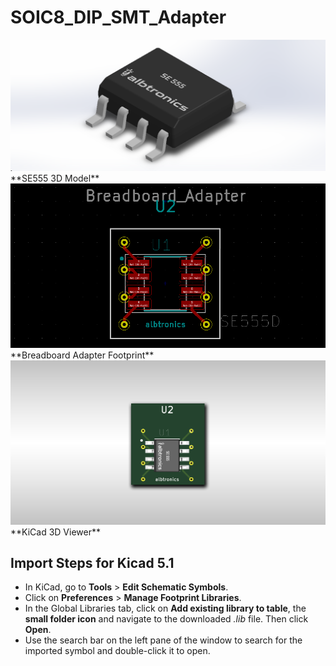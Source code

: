 # SOIC8_DIP_SMT_Adapter
<img src="images/SE555.png">
**SE555 3D Model**
<img src="images/Adapter.png">
**Breadboard Adapter Footprint**
<img src="images/3D_Adapter.png">
**KiCad 3D Viewer**

## Import Steps for Kicad 5.1
* In KiCad, go to **Tools** > **Edit Schematic Symbols**.
* Click on **Preferences** > **Manage Footprint Libraries**.
* In the Global Libraries tab, click on **Add existing library to table**, the **small folder icon** and navigate to the downloaded _.lib_ file. Then click **Open**.
* Use the search bar on the left pane of the window to search for the imported symbol and double-click it to open.
